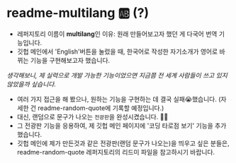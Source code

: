 # readme-multilang 🆎 (?)

- 레퍼지토리 이름이 **multilang**인 이유: 원래 만들어보고자 했던 게 다국어 번역 기능입니다.
- 깃헙 메인에서 'English'버튼을 눌렀을 때, 한국어로 작성한 자기소개가 영어로 바뀌는 기능을 구현해보고자 했습니다.

*생각해보니, 제 실력으로 개발 가능한 기능이었으면 지금쯤 전 세계 사람들이 쓰고 있지 않았을까 싶습니다.*

- 여러 가지 접근을 해 봤으나, 원하는 기능을 구현하는 데 결국 실패😭했습니다. (자세한 건 readme-random-quote에 기록할 예정입니다.)
- 대신, 랜덤으로 문구가 나오는 `전광판`을 완성시켰습니다. 🎉💖
- 그 전광판 기능을 응용하여, 제 깃헙 메인 페이지에 '코딩 타로점 보기' 기능을 추가했습니다.
- 깃헙 메인에 제가 만든것과 같은 전광판(랜덤 문구가 나오는)을 띄우고 싶은 분들은, readme-random-quote 레퍼지토리의 리드미 파일을 참고하시기 바랍니다.
